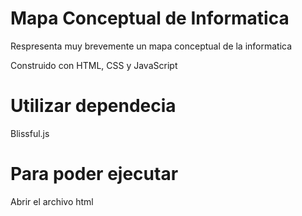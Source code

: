 # Mapa Conceptual de Informatica

Respresenta muy brevemente un mapa conceptual de la informatica

Construido con HTML, CSS y JavaScript
# Utilizar dependecia

Blissful.js

# Para poder ejecutar

Abrir el archivo html
